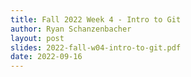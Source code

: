 ```yaml
---
title: Fall 2022 Week 4 - Intro to Git
author: Ryan Schanzenbacher
layout: post
slides: 2022-fall-w04-intro-to-git.pdf
date: 2022-09-16
---
```


